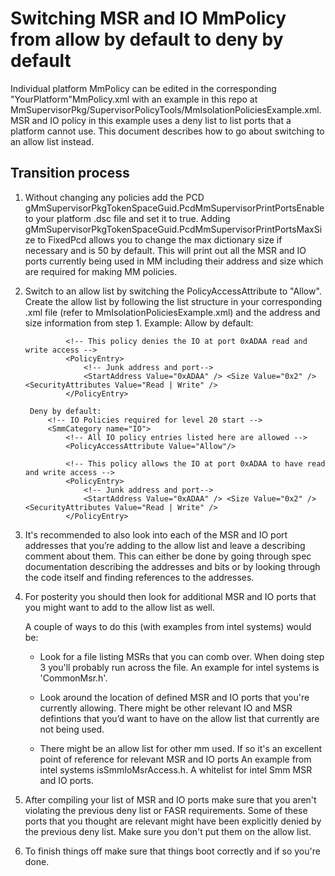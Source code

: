 # Switching MSR and IO MmPolicy from allow by default to deny by default

Individual platform MmPolicy can be edited in the corresponding "YourPlatform"MmPolicy.xml with an example in
this repo at MmSupervisorPkg/SupervisorPolicyTools/MmIsolationPoliciesExample.xml. MSR and IO policy in this
example uses a deny list to list ports that a platform cannot use.  This document describes how to go about
switching to an allow list instead.

## Transition process

1. Without changing any policies add the PCD gMmSupervisorPkgTokenSpaceGuid.PcdMmSupervisorPrintPortsEnable to your
platform .dsc file and set it to true.  Adding gMmSupervisorPkgTokenSpaceGuid.PcdMmSupervisorPrintPortsMaxSize to
FixedPcd allows you to change the max dictionary size if necessary and is 50 by default.  This will print out all
the MSR and IO ports currently being used in MM including their address and size which are required for making
MM policies.

2. Switch to an allow list by switching the PolicyAccessAttribute to "Allow". Create the allow list by following the
list structure in your corresponding .xml file (refer to MmIsolationPoliciesExample.xml) and the address and size
information from step 1.
    Example:
        Allow by default:
            <!-- IO Policies required for level 20 start -->
            <SmmCategory name="IO">
                <!-- All IO policy entries listed here are allowed -->
                <PolicyAccessAttribute Value="Deny"/>

                <!-- This policy denies the IO at port 0xADAA read and write access -->
                <PolicyEntry>
                    <!-- Junk address and port-->
                    <StartAddress Value="0xADAA" /> <Size Value="0x2" /> <SecurityAttributes Value="Read | Write" />
                </PolicyEntry>

        Deny by default:
            <!-- IO Policies required for level 20 start -->
            <SmmCategory name="IO">
                <!-- All IO policy entries listed here are allowed -->
                <PolicyAccessAttribute Value="Allow"/>

                <!-- This policy allows the IO at port 0xADAA to have read and write access -->
                <PolicyEntry>
                    <!-- Junk address and port-->
                    <StartAddress Value="0xADAA" /> <Size Value="0x2" /> <SecurityAttributes Value="Read | Write" />
                </PolicyEntry>

3. It's recommended to also look into each of the MSR and IO port addresses that you’re adding to the allow list and
leave a describing comment about them.  This can either be done by going through spec documentation describing the
addresses and bits or by looking through the code itself and finding references to the addresses.

4. For posterity you should then look for additional MSR and IO ports that you might want to add to the allow list
as well.

    A couple of ways to do this (with examples from intel systems) would be:

    - Look for a file listing MSRs that you can comb over.  When doing step 3 you'll probably run across the file.
    An example for intel systems is 'CommonMsr.h'.

    - Look around the location of defined MSR and IO ports that you're currently allowing.  There might be other
    relevant IO and MSR defintions that you’d want to have on the allow list that currently are not being used.

    - There might be an allow list for other mm used.  If so it's an excellent point of reference for relevant MSR and
    IO ports
    An example from intel systems isSmmIoMsrAccess.h.  A whitelist for intel Smm MSR and IO ports.

5. After compiling your list of MSR and IO ports make sure that you aren't violating the previous deny list or FASR
requirements.  Some of these ports that you thought are relevant might have been explicitly denied by the previous deny
list.  Make sure you don't put them on the allow list.

6. To finish things off make sure that things boot correctly and if so you're done.
